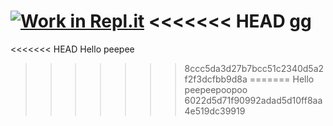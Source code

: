 [![Work in Repl.it](https://classroom.github.com/assets/work-in-replit-14baed9a392b3a25080506f3b7b6d57f295ec2978f6f33ec97e36a161684cbe9.svg)](https://classroom.github.com/online_ide?assignment_repo_id=435193&assignment_repo_type=GroupAssignmentRepo)
<<<<<<< HEAD
gg
=======

<<<<<<< HEAD
Hello peepee
>>>>>>> 8ccc5da3d27b7bcc51c2340d5a2f2f3dcfbb9d8a
=======
Hello peepeepoopoo
>>>>>>> 6022d5d71f90992adad5d10ff8aa4e519dc39919
